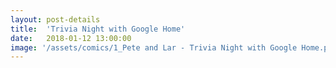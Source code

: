```yaml
---
layout: post-details
title:  'Trivia Night with Google Home'
date:   2018-01-12 13:00:00
image: '/assets/comics/1_Pete and Lar - Trivia Night with Google Home.png'
---
```

